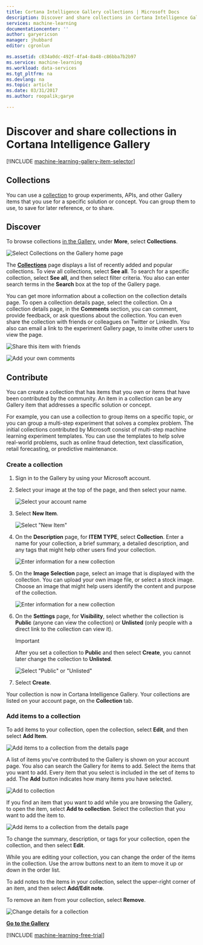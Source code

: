 ```yaml
---
title: Cortana Intelligence Gallery collections | Microsoft Docs
description: Discover and share collections in Cortana Intelligence Gallery.
services: machine-learning
documentationcenter: ''
author: garyericson
manager: jhubbard
editor: cgronlun

ms.assetid: c834a0dc-492f-4fa4-8a48-c86bba7b2b97
ms.service: machine-learning
ms.workload: data-services
ms.tgt_pltfrm: na
ms.devlang: na
ms.topic: article
ms.date: 03/31/2017
ms.author: roopalik;garye

---
```

# Discover and share collections in Cortana Intelligence Gallery
[!INCLUDE [machine-learning-gallery-item-selector](../../includes/machine-learning-gallery-item-selector.md)]

## Collections
You can use a [collection](https://gallery.cortanaintelligence.com/collections) to group experiments, APIs, and other Gallery items that you use for a specific solution or concept. You can group them to use, to save for later reference, or to share.

## Discover
To browse collections [in the Gallery](http://gallery.cortanaintelligence.com), under **More**, select **Collections**.

![Select Collections on the Gallery home page](media/machine-learning-gallery-collections/select-collections-in-gallery.png)

The **[Collections](https://gallery.cortanaintelligence.com/collections)** page displays a list of recently added and popular collections. To view all collections, select **See all**. To search for a specific collection, select **See all**, and then select filter criteria. You also can enter search terms in the **Search** box at the top of the Gallery page.

You can get more information about a collection on the collection details page. To open a collection details page, select the collection. On a collection details page, in the **Comments** section, you can comment, provide feedback, or ask questions about the collection. You can even share the collection with friends or colleagues on Twitter or LinkedIn. You also can email a link to the experiment Gallery page, to invite other users to view the page.

![Share this item with friends](media/machine-learning-gallery-how-to-use-contribute-publish/share-links.png)

![Add your own comments](media/machine-learning-gallery-how-to-use-contribute-publish/comments.png)

## Contribute
You can create a collection that has items that you own or items that have been contributed by the community. An item in a collection can be any Gallery item that addresses a specific solution or concept.

For example, you can use a collection to group items on a specific topic, or you can group a multi-step experiment that solves a complex problem. The initial collections contributed by Microsoft consist of multi-step machine learning experiment templates. You can use the templates to help solve real-world problems, such as online fraud detection, text classification, retail forecasting, or predictive maintenance.

### Create a collection

1. Sign in to the Gallery by using your Microsoft account.

2.  Select your image at the top of the page, and then select your name.
  
    ![Select your account name](media/machine-learning-gallery-collections/click-account-name.png)

3. Select **New Item**.
   
    ![Select "New Item"](media/machine-learning-gallery-collections/click-new-item.png)
4. On the **Description** page, for **ITEM TYPE**, select **Collection**. Enter a name for your collection, a brief summary, a detailed description, and any tags that might help other users find your collection.
   
    ![Enter information for a new collection](media/machine-learning-gallery-collections/create-collection-page-1.png)
5. On the **Image Selection** page, select an image that is displayed with the collection. You can upload your own image file, or select a stock image. Choose an image that might help users identify the content and purpose of the collection.
   
    ![Enter information for a new collection](media/machine-learning-gallery-collections/create-collection-page-2.png)
6. On the **Settings** page, for **Visibility**, select whether the collection is **Public** (anyone can view the collection) or **Unlisted** (only people with a direct link to the collection can view it).
   
   > [!IMPORTANT]
   > After you set a collection to **Public** and then select **Create**, you cannot later change the collection to **Unlisted**.
   > 
   > 
   
    ![Select "Public" or "Unlisted"](media/machine-learning-gallery-collections/create-collection-page-3.png)
7. Select **Create**.

Your collection is now in Cortana Intelligence Gallery. Your collections are listed on your account page, on the **Collection** tab.

### Add items to a collection
To add items to your collection, open the collection, select **Edit**, and then select **Add Item**.

![Add items to a collection from the details page](media/machine-learning-gallery-collections/add-to-collection-from-details-page.png)

A list of items you've contributed to the Gallery is shown on your account page. You also can search the Gallery for items to add. Select the items that you want to add. Every item that you select is included in the set of items to add. The **Add** button indicates how many items you have selected.

![Add to collection](media/machine-learning-gallery-collections/add-to-collection.png)

If you find an item that you want to add while you are browsing the Gallery, to open the item, select **Add to collection**. Select the collection that you want to add the item to.

![Add items to a collection from the details page](media/machine-learning-gallery-collections/add-to-collection-from-item-details.png)

To change the summary, description, or tags for your collection, open the collection, and then select **Edit**. 

While you are editing your collection, you can change the order of the items in the collection. Use the arrow buttons next to an item to move it up or down in the order list. 

To add notes to the items in your collection, select the upper-right corner of an item, and then select **Add/Edit note**. 

To remove an item from your collection, select **Remove**.

![Change details for a collection](media/machine-learning-gallery-collections/change-collection-details.png)

**[Go to the Gallery](http://gallery.cortanaintelligence.com)**

[!INCLUDE [machine-learning-free-trial](../../includes/machine-learning-free-trial.md)]
